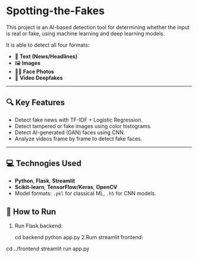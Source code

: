 # Spotting-the-Fakes

This project is an AI-based detection tool for determining whether the input is real or fake, using machine learning and deep learning models.

It is able to detect all four formats:
- 📰 **Text (News/Headlines)**
- 🖼️ **Images**
- 🧑‍🦰 **Face Photos**
- 🎥 **Video Deepfakes**

---

## 🔍 Key Features

- Detect fake news with TF-IDF + Logistic Regression.
- Detect tampered or fake images using color histograms.
- Detect AI-generated (GAN) faces using CNN.
- Analyze videos frame by frame to detect fake faces.

---

## 💻 Technogies Used

- **Python**, **Flask**, **Streamlit**
- **Scikit-learn**, **TensorFlow/Keras**, **OpenCV**
- Model formats: `.pkl` for classical ML, `.h5` for CNN models.

## 🚀 How to Run

1. Run Flask backend:
   
   cd backend
   python app.py
2.Rum streamlit frontend:

cd ../frontend
streamlit run app.py
